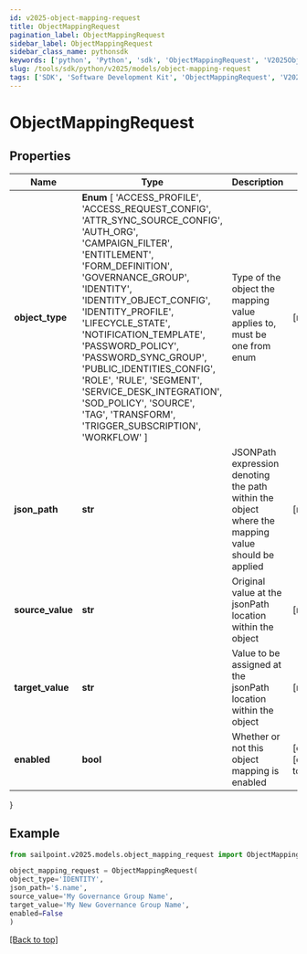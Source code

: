 ```yaml
---
id: v2025-object-mapping-request
title: ObjectMappingRequest
pagination_label: ObjectMappingRequest
sidebar_label: ObjectMappingRequest
sidebar_class_name: pythonsdk
keywords: ['python', 'Python', 'sdk', 'ObjectMappingRequest', 'V2025ObjectMappingRequest'] 
slug: /tools/sdk/python/v2025/models/object-mapping-request
tags: ['SDK', 'Software Development Kit', 'ObjectMappingRequest', 'V2025ObjectMappingRequest']
---
```


# ObjectMappingRequest


## Properties

Name | Type | Description | Notes
------------ | ------------- | ------------- | -------------
**object_type** |  **Enum** [  'ACCESS_PROFILE',    'ACCESS_REQUEST_CONFIG',    'ATTR_SYNC_SOURCE_CONFIG',    'AUTH_ORG',    'CAMPAIGN_FILTER',    'ENTITLEMENT',    'FORM_DEFINITION',    'GOVERNANCE_GROUP',    'IDENTITY',    'IDENTITY_OBJECT_CONFIG',    'IDENTITY_PROFILE',    'LIFECYCLE_STATE',    'NOTIFICATION_TEMPLATE',    'PASSWORD_POLICY',    'PASSWORD_SYNC_GROUP',    'PUBLIC_IDENTITIES_CONFIG',    'ROLE',    'RULE',    'SEGMENT',    'SERVICE_DESK_INTEGRATION',    'SOD_POLICY',    'SOURCE',    'TAG',    'TRANSFORM',    'TRIGGER_SUBSCRIPTION',    'WORKFLOW' ] | Type of the object the mapping value applies to, must be one from enum | [required]
**json_path** | **str** | JSONPath expression denoting the path within the object where the mapping value should be applied | [required]
**source_value** | **str** | Original value at the jsonPath location within the object | [required]
**target_value** | **str** | Value to be assigned at the jsonPath location within the object | [required]
**enabled** | **bool** | Whether or not this object mapping is enabled | [optional] [default to False]
}

## Example

```python
from sailpoint.v2025.models.object_mapping_request import ObjectMappingRequest

object_mapping_request = ObjectMappingRequest(
object_type='IDENTITY',
json_path='$.name',
source_value='My Governance Group Name',
target_value='My New Governance Group Name',
enabled=False
)

```
[[Back to top]](#) 

